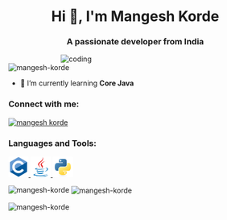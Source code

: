 <h1 align="center">Hi 👋, I'm Mangesh Korde</h1>
<h3 align="center">A passionate developer from India</h3>
<img align="right" alt="coding" width="400" src="https://camo.githubusercontent.com/19db51af5f90f1b152bc0b9078f5fe97053955be5074f03f17019c70345bdcdb/68747470733a2f2f6d69726f2e6d656469756d2e636f6d2f6d61782f313336302f302a37513379765349765f7430696f4a2d5a2e676966">
<p align="left"> <img src="https://komarev.com/ghpvc/?username=mangesh-korde&label=Profile%20views&color=0e75b6&style=flat" alt="mangesh-korde" /> </p>

- 🌱 I’m currently learning **Core Java**

<h3 align="left">Connect with me:</h3>
<p align="left">
<a href="https://linkedin.com/in/mangesh korde" target="blank"><img align="center" src="https://raw.githubusercontent.com/rahuldkjain/github-profile-readme-generator/master/src/images/icons/Social/linked-in-alt.svg" alt="mangesh korde" height="30" width="40" /></a>
</p>

<h3 align="left">Languages and Tools:</h3>
<p align="left"> <a href="https://www.cprogramming.com/" target="_blank" rel="noreferrer"> <img src="https://raw.githubusercontent.com/devicons/devicon/master/icons/c/c-original.svg" alt="c" width="40" height="40"/> </a> <a href="https://www.java.com" target="_blank" rel="noreferrer"> <img src="https://raw.githubusercontent.com/devicons/devicon/master/icons/java/java-original.svg" alt="java" width="40" height="40"/> </a> <a href="https://www.python.org" target="_blank" rel="noreferrer"> <img src="https://raw.githubusercontent.com/devicons/devicon/master/icons/python/python-original.svg" alt="python" width="40" height="40"/> </a> </p>

<p><img align="left" src="https://github-readme-stats.vercel.app/api/top-langs?username=mangesh-korde&show_icons=true&locale=en&layout=compact" alt="mangesh-korde" /></p>

<p>&nbsp;<img align="center" src="https://github-readme-stats.vercel.app/api?username=mangesh-korde&show_icons=true&locale=en" alt="mangesh-korde" /></p>

<p><img align="center" src="https://github-readme-streak-stats.herokuapp.com/?user=mangesh-korde&" alt="mangesh-korde" /></p>
